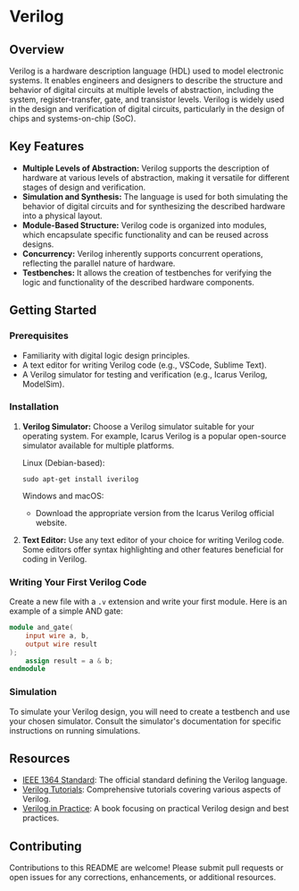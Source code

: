# Verilog

## Overview

Verilog is a hardware description language (HDL) used to model electronic systems. It enables engineers and designers to describe the structure and behavior of digital circuits at multiple levels of abstraction, including the system, register-transfer, gate, and transistor levels. Verilog is widely used in the design and verification of digital circuits, particularly in the design of chips and systems-on-chip (SoC).

## Key Features

- **Multiple Levels of Abstraction:** Verilog supports the description of hardware at various levels of abstraction, making it versatile for different stages of design and verification.
- **Simulation and Synthesis:** The language is used for both simulating the behavior of digital circuits and for synthesizing the described hardware into a physical layout.
- **Module-Based Structure:** Verilog code is organized into modules, which encapsulate specific functionality and can be reused across designs.
- **Concurrency:** Verilog inherently supports concurrent operations, reflecting the parallel nature of hardware.
- **Testbenches:** It allows the creation of testbenches for verifying the logic and functionality of the described hardware components.

## Getting Started

### Prerequisites

- Familiarity with digital logic design principles.
- A text editor for writing Verilog code (e.g., VSCode, Sublime Text).
- A Verilog simulator for testing and verification (e.g., Icarus Verilog, ModelSim).

### Installation

1. **Verilog Simulator:** Choose a Verilog simulator suitable for your operating system. For example, Icarus Verilog is a popular open-source simulator available for multiple platforms.

   Linux (Debian-based):
   ```
   sudo apt-get install iverilog
   ```

   Windows and macOS:
   - Download the appropriate version from the Icarus Verilog official website.

2. **Text Editor:** Use any text editor of your choice for writing Verilog code. Some editors offer syntax highlighting and other features beneficial for coding in Verilog.

### Writing Your First Verilog Code

Create a new file with a `.v` extension and write your first module. Here is an example of a simple AND gate:

```verilog
module and_gate(
    input wire a, b,
    output wire result
);
    assign result = a & b;
endmodule
```

### Simulation

To simulate your Verilog design, you will need to create a testbench and use your chosen simulator. Consult the simulator's documentation for specific instructions on running simulations.

## Resources

- [IEEE 1364 Standard](https://ieeexplore.ieee.org/document/1620780): The official standard defining the Verilog language.
- [Verilog Tutorials](https://www.asic-world.com/verilog/veritut.html): Comprehensive tutorials covering various aspects of Verilog.
- [Verilog in Practice](https://www.springer.com/gp/book/9783319771706): A book focusing on practical Verilog design and best practices.

## Contributing

Contributions to this README are welcome! Please submit pull requests or open issues for any corrections, enhancements, or additional resources.
